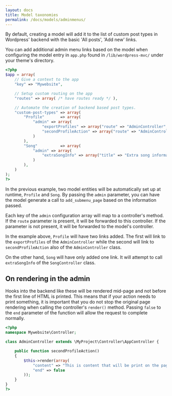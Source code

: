 ```yaml
---
layout: docs
title: Model taxonomies
permalink: /docs/models/adminmenus/
---
```


By default, creating a model will add it to the list of custom post types in Wordpress' backend with the basic 'All posts', 'Add new' links.

You can add additional admin menu links based on the model when configuring the model entry in `app.php` found in `/lib/wordpress-mvc/` under your theme's directory.

~~~ php
<?php
$app = array(
    // Give a context to the app
    "key" => "Mywebsite",

    // Setup custom routing on the app
    "routes" => array( /* have routes ready */ ),

    // Automate the creation of backend based post types.
    "custom-post-types" => array(
        "Profile"       => array(
            "admin" => array(
                "exportProfiles" => array("route" => "AdminController", "title" => "Export", "menu-title" => "Export")
                "secondProfileAction" => array("route" => "AdminController", "title" => "Additional link", "menu-title" => "Additional link")
            )
        ),
        "Song"          => array(
            "admin" => array(
                "extraSongInfo" => array("title" => "Extra song information", "menu-title" => "Extra song information")
            )
        ),
    )
);
?>
~~~

In the previous example, two model entities will be automatically set up at runtime, `Profile` and `Song`. By passing the `admin` parameter, you can have the model generate a call to `add_submenu_page` based on the information passed.

Each key of the `admin` configuration array will map to a controller's method. If the `route` parameter is present, it will be forwarded to this controller. If the parameter is not present, it will be forwarded to the model's controller.

In the example above, `Profile` will have two links added. The first will link to the `exportProfiles` of the `AdminController` while the second will link to `secondProfileAction` also of the `AdminController` class.

On the other hand, `Song` will have only added one link. It will attempt to call `extraSongInfo` of the `SongController` class.


## On rendering in the admin

Hooks into the backend like these will be rendered mid-page and not before the first line of HTML is printed. This means that if your action needs to print something, it is important that you do not stop the original page rendering when calling the controller's `render()` method. Passing `false` to the `end` parameter of the function will allow the request to complete normally.

~~~ php
<?php
namespace Mywebsite\Controller;

class AdminController extends \MyProject\Controller\AppController {

    public function secondProfileAction()
    {
        $this->render(array(
            "content" => "This is content that will be print on the page.",
            "end" => false
        ));
    }
}
?>
~~~

